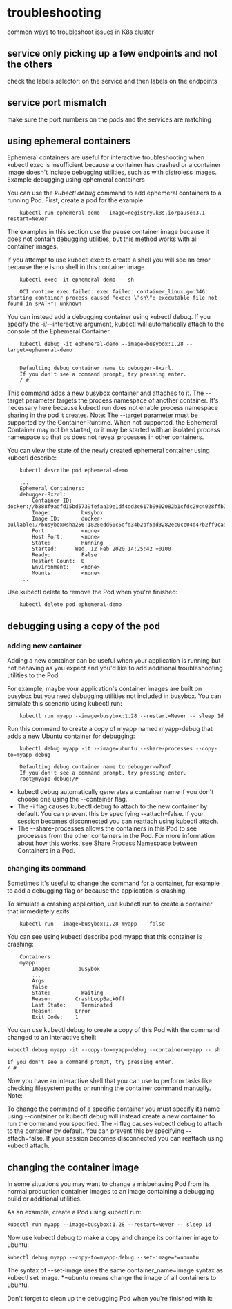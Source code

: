 # troubleshooting

common ways to troubleshoot issues in K8s cluster

## service only picking up a few endpoints and not the others

check the labels 
selector: on the service 
and then 
labels on the endpoints

## service port mismatch 

make sure the port numbers on the pods and the services are matching 

## using ephemeral containers

Ephemeral containers are useful for interactive troubleshooting when kubectl exec is insufficient because a container has crashed or a container image doesn't include debugging utilities, such as with distroless images.
Example debugging using ephemeral containers

You can use the *kubectl debug* command to add ephemeral containers to a running Pod. First, create a pod for the example:

```
    kubectl run ephemeral-demo --image=registry.k8s.io/pause:3.1 --restart=Never
```

The examples in this section use the pause container image because it does not contain debugging utilities, but this method works with all container images.

If you attempt to use kubectl exec to create a shell you will see an error because there is no shell in this container image.

```
    kubectl exec -it ephemeral-demo -- sh

    OCI runtime exec failed: exec failed: container_linux.go:346: starting container process caused "exec: \"sh\": executable file not found in $PATH": unknown
```

You can instead add a debugging container using kubectl debug. If you specify the -i/--interactive argument, kubectl will automatically attach to the console of the Ephemeral Container.

```
    kubectl debug -it ephemeral-demo --image=busybox:1.28 --target=ephemeral-demo


    Defaulting debug container name to debugger-8xzrl.
    If you don't see a command prompt, try pressing enter.
    / #
```

This command adds a new busybox container and attaches to it. The --target parameter targets the process namespace of another container. It's necessary here because kubectl run does not enable process namespace sharing in the pod it creates.
Note: The --target parameter must be supported by the Container Runtime. When not supported, the Ephemeral Container may not be started, or it may be started with an isolated process namespace so that ps does not reveal processes in other containers.

You can view the state of the newly created ephemeral container using kubectl describe:

```
    kubectl describe pod ephemeral-demo

    ...
    Ephemeral Containers:
    debugger-8xzrl:
        Container ID:   docker://b888f9adfd15bd5739fefaa39e1df4dd3c617b9902082b1cfdc29c4028ffb2eb
        Image:          busybox
        Image ID:       docker-pullable://busybox@sha256:1828edd60c5efd34b2bf5dd3282ec0cc04d47b2ff9caa0b6d4f07a21d1c08084
        Port:           <none>
        Host Port:      <none>
        State:          Running
        Started:      Wed, 12 Feb 2020 14:25:42 +0100
        Ready:          False
        Restart Count:  0
        Environment:    <none>
        Mounts:         <none>
    ...

```

Use kubectl delete to remove the Pod when you're finished:

```
    kubectl delete pod ephemeral-demo
```

## debugging using a copy of the pod

### adding new container 

Adding a new container can be useful when your application is running but not behaving as you expect and you'd like to add additional troubleshooting utilities to the Pod.

For example, maybe your application's container images are built on busybox but you need debugging utilities not included in busybox. You can simulate this scenario using kubectl run:

```
    kubectl run myapp --image=busybox:1.28 --restart=Never -- sleep 1d
```

Run this command to create a copy of myapp named myapp-debug that adds a new Ubuntu container for debugging:

```
    kubectl debug myapp -it --image=ubuntu --share-processes --copy-to=myapp-debug

    Defaulting debug container name to debugger-w7xmf.
    If you don't see a command prompt, try pressing enter.
    root@myapp-debug:/#
```

* kubectl debug automatically generates a container name if you don't choose one using the --container flag.
* The -i flag causes kubectl debug to attach to the new container by default. You can prevent this by specifying --attach=false. If your session becomes disconnected you can reattach using kubectl attach.
* The --share-processes allows the containers in this Pod to see processes from the other containers in the Pod. For more information about how this works, see Share Process Namespace between Containers in a Pod.

### changing its command 

Sometimes it's useful to change the command for a container, for example to add a debugging flag or because the application is crashing.

To simulate a crashing application, use kubectl run to create a container that immediately exits:

```
    kubectl run --image=busybox:1.28 myapp -- false
```

You can see using kubectl describe pod myapp that this container is crashing:

```
    Containers:
    myapp:
        Image:         busybox
        ...
        Args:
        false
        State:          Waiting
        Reason:       CrashLoopBackOff
        Last State:     Terminated
        Reason:       Error
        Exit Code:    1
```

You can use kubectl debug to create a copy of this Pod with the command changed to an interactive shell:

    kubectl debug myapp -it --copy-to=myapp-debug --container=myapp -- sh

    If you don't see a command prompt, try pressing enter.
    / #

Now you have an interactive shell that you can use to perform tasks like checking filesystem paths or running the container command manually.
Note:

To change the command of a specific container you must specify its name using --container or kubectl debug will instead create a new container to run the command you specified.
The -i flag causes kubectl debug to attach to the container by default. You can prevent this by specifying --attach=false. If your session becomes disconnected you can reattach using kubectl attach.

## changing the container image

In some situations you may want to change a misbehaving Pod from its normal production container images to an image containing a debugging build or additional utilities.

As an example, create a Pod using kubectl run:

    kubectl run myapp --image=busybox:1.28 --restart=Never -- sleep 1d

Now use kubectl debug to make a copy and change its container image to ubuntu:

    kubectl debug myapp --copy-to=myapp-debug --set-image=*=ubuntu

The syntax of --set-image uses the same container_name=image syntax as kubectl set image. *=ubuntu means change the image of all containers to ubuntu.

Don't forget to clean up the debugging Pod when you're finished with it: